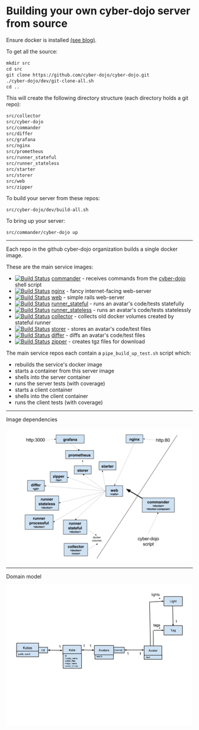 
# Building your own cyber-dojo server from source

Ensure docker is installed
[(see blog)](http://blog.cyber-dojo.org/2017/09/running-your-own-cyber-dojo-server.html).

To get all the source:

```
mkdir src
cd src
git clone https://github.com/cyber-dojo/cyber-dojo.git
./cyber-dojo/dev/git-clone-all.sh
cd ..
```

This will create the following directory structure (each directory holds a git repo):

```
src/collector
src/cyber-dojo
src/commander
src/differ
src/grafana
src/nginx
src/prometheus
src/runner_stateful
src/runner_stateless
src/starter
src/storer
src/web
src/zipper
```

To build your server from these repos:

```
src/cyber-dojo/dev/build-all.sh
```

To bring up your server:

```
src/commander/cyber-dojo up
```

- - - -

Each repo in the github cyber-dojo organization builds a single docker image.

These are the main service images:
  * [![Build Status](https://travis-ci.org/cyber-dojo/commander.svg?branch=master)](https://travis-ci.org/cyber-dojo/commander) [commander](https://github.com/cyber-dojo/commander) - receives commands from the [cyber-dojo](https://github.com/cyber-dojo/commander/blob/master/cyber-dojo) shell script
  * [![Build Status](https://travis-ci.org/cyber-dojo/nginx.svg?branch=master)](https://travis-ci.org/cyber-dojo/nginx) [nginx](https://github.com/cyber-dojo/nginx) - fancy internet-facing web-server
  * [![Build Status](https://travis-ci.org/cyber-dojo/web.svg?branch=master)](https://travis-ci.org/cyber-dojo/web) [web](https://github.com/cyber-dojo/web) - simple rails web-server
  * [![Build Status](https://travis-ci.org/cyber-dojo/runner_stateful.svg?branch=master)](https://travis-ci.org/cyber-dojo/runner_stateful) [runner_stateful](https://github.com/cyber-dojo/runner_stateful) - runs an avatar's code/tests statefully
  * [![Build Status](https://travis-ci.org/cyber-dojo/runner_stateless.svg?branch=master)](https://travis-ci.org/cyber-dojo/runner_stateless) [runner_stateless](https://github.com/cyber-dojo/runner_stateless) - runs an avatar's code/tests statelessly
  * [![Build Status](https://travis-ci.org/cyber-dojo/collector.svg?branch=master)](https://travis-ci.org/cyber-dojo/collector) [collector](https://github.com/cyber-dojo/collector) - collects old docker volumes created by stateful runner
  * [![Build Status](https://travis-ci.org/cyber-dojo/storer.svg?branch=master)](https://travis-ci.org/cyber-dojo/storer) [storer](https://github.com/cyber-dojo/storer) - stores an avatar's code/test files
  * [![Build Status](https://travis-ci.org/cyber-dojo/differ.svg?branch=master)](https://travis-ci.org/cyber-dojo/differ) [differ](https://github.com/cyber-dojo/differ) - diffs an avatar's code/test files
  * [![Build Status](https://travis-ci.org/cyber-dojo/zipper.svg?branch=master)](https://travis-ci.org/cyber-dojo/zipper) [zipper](https://github.com/cyber-dojo/zipper) - creates tgz files for download


The main service repos each contain a `pipe_build_up_test.sh` script which:
- rebuilds the service's docker image
- starts a container from this server image
- shells into the server container
- runs the server tests (with coverage)
- starts a client container
- shells into the client container
- runs the client tests (with coverage)

- - - -

Image dependencies

![Image Dependency Graph](image_dependency_graph.png?raw=true "image dependency graph")

- - - -

Domain model

![Domain model](domain_model.png?raw=true "domain model")

